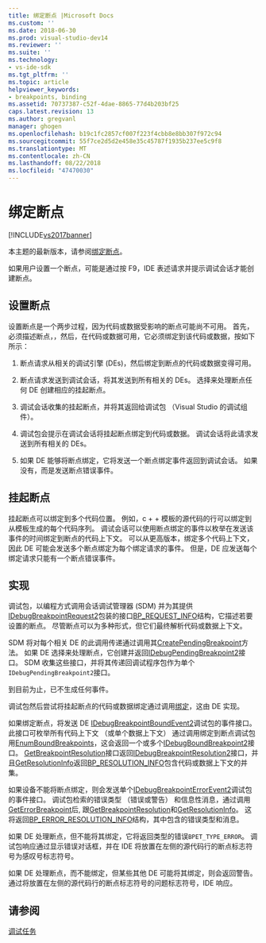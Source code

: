 ```yaml
---
title: 绑定断点 |Microsoft Docs
ms.custom: ''
ms.date: 2018-06-30
ms.prod: visual-studio-dev14
ms.reviewer: ''
ms.suite: ''
ms.technology:
- vs-ide-sdk
ms.tgt_pltfrm: ''
ms.topic: article
helpviewer_keywords:
- breakpoints, binding
ms.assetid: 70737387-c52f-4dae-8865-77d4b203bf25
caps.latest.revision: 13
ms.author: gregvanl
manager: ghogen
ms.openlocfilehash: b19c1fc2857cf007f223f4cbb8e8bb307f972c94
ms.sourcegitcommit: 55f7ce2d5d2e458e35c45787f1935b237ee5c9f8
ms.translationtype: MT
ms.contentlocale: zh-CN
ms.lasthandoff: 08/22/2018
ms.locfileid: "47470030"
---
```

# <a name="binding-breakpoints"></a>绑定断点
[!INCLUDE[vs2017banner](../../includes/vs2017banner.md)]

本主题的最新版本，请参阅[绑定断点](https://docs.microsoft.com/visualstudio/extensibility/debugger/binding-breakpoints)。  
  
如果用户设置一个断点，可能是通过按 F9，IDE 表述请求并提示调试会话才能创建断点。  
  
## <a name="setting-a-breakpoint"></a>设置断点  
 设置断点是一个两步过程，因为代码或数据受影响的断点可能尚不可用。 首先，必须描述断点，，然后，在代码或数据可用，它必须绑定到该代码或数据，按如下所示：  
  
1.  断点请求从相关的调试引擎 (DEs)，然后绑定到断点的代码或数据变得可用。  
  
2.  断点请求发送到调试会话，将其发送到所有相关的 DEs。 选择来处理断点任何 DE 创建相应的挂起断点。  
  
3.  调试会话收集的挂起断点，并将其返回给调试包 （Visual Studio 的调试组件）。  
  
4.  调试包会提示在调试会话将挂起断点绑定到代码或数据。 调试会话将此请求发送到所有相关的 DEs。  
  
5.  如果 DE 能够将断点绑定，它将发送一个断点绑定事件返回到调试会话。 如果没有，而是发送断点错误事件。  
  
## <a name="pending-breakpoints"></a>挂起断点  
 挂起断点可以绑定到多个代码位置。 例如，c + + 模板的源代码的行可以绑定到从模板生成的每个代码序列。 调试会话可以使用断点绑定的事件以枚举在发送该事件的时间绑定到断点的代码上下文。 可以从更高版本，绑定多个代码上下文，因此 DE 可能会发送多个断点绑定为每个绑定请求的事件。 但是，DE 应发送每个绑定请求只能有一个断点错误事件。  
  
## <a name="implementation"></a>实现  
 调试包，以编程方式调用会话调试管理器 (SDM) 并为其提供[IDebugBreakpointRequest2](../../extensibility/debugger/reference/idebugbreakpointrequest2.md)包装的接口[BP_REQUEST_INFO](../../extensibility/debugger/reference/bp-request-info.md)结构，它描述若要设置的断点。 尽管断点可以为多种形式，但它们最终解析代码或数据上下文。  
  
 SDM 将对每个相关 DE 的此调用传递通过调用其[CreatePendingBreakpoint](../../extensibility/debugger/reference/idebugengine2-creatependingbreakpoint.md)方法。 如果 DE 选择来处理断点，它创建并返回[IDebugPendingBreakpoint2](../../extensibility/debugger/reference/idebugpendingbreakpoint2.md)接口。 SDM 收集这些接口，并将其传递回调试程序包作为单个`IDebugPendingBreakpoint2`接口。  
  
 到目前为止，已不生成任何事件。  
  
 调试包然后尝试将挂起断点的代码或数据绑定通过调用[绑定](../../extensibility/debugger/reference/idebugpendingbreakpoint2-bind.md)，这由 DE 实现。  
  
 如果绑定断点，将发送 DE [IDebugBreakpointBoundEvent2](../../extensibility/debugger/reference/idebugbreakpointboundevent2.md)调试包的事件接口。 此接口可枚举所有代码上下文 （或单个数据上下文） 通过调用绑定到断点调试包用[EnumBoundBreakpoints](../../extensibility/debugger/reference/idebugbreakpointboundevent2-enumboundbreakpoints.md)，这会返回一个或多个[IDebugBoundBreakpoint2](../../extensibility/debugger/reference/idebugboundbreakpoint2.md)接口。 [GetBreakpointResolution](../../extensibility/debugger/reference/idebugboundbreakpoint2-getbreakpointresolution.md)接口返回[IDebugBreakpointResolution2](../../extensibility/debugger/reference/idebugbreakpointresolution2.md)接口，并且[GetResolutionInfo](../../extensibility/debugger/reference/idebugbreakpointresolution2-getresolutioninfo.md)返回[BP_RESOLUTION_INFO](../../extensibility/debugger/reference/bp-resolution-info.md)包含代码或数据上下文的并集。  
  
 如果设备不能将断点绑定，则会发送单个[IDebugBreakpointErrorEvent2](../../extensibility/debugger/reference/idebugbreakpointerrorevent2.md)调试包的事件接口。 调试包检索的错误类型 （错误或警告） 和信息性消息，通过调用[GetErrorBreakpoint](../../extensibility/debugger/reference/idebugbreakpointerrorevent2-geterrorbreakpoint.md)后, 跟[GetBreakpointResolution](../../extensibility/debugger/reference/idebugerrorbreakpoint2-getbreakpointresolution.md)和[GetResolutionInfo](../../extensibility/debugger/reference/idebugerrorbreakpointresolution2-getresolutioninfo.md)。 这将返回[BP_ERROR_RESOLUTION_INFO](../../extensibility/debugger/reference/bp-error-resolution-info.md)结构，其中包含的错误类型和消息。  
  
 如果 DE 处理断点，但不能将其绑定，它将返回类型的错误`BPET_TYPE_ERROR`。 调试包响应通过显示错误对话框，并在 IDE 将放置在左侧的源代码行的断点标志符号为感叹号标志符号。  
  
 如果 DE 处理断点，而不能绑定，但某些其他 DE 可能将其绑定，则会返回警告。 通过将放置在左侧的源代码行的断点标志符号的问题标志符号，IDE 响应。  
  
## <a name="see-also"></a>请参阅  
 [调试任务](../../extensibility/debugger/debugging-tasks.md)

